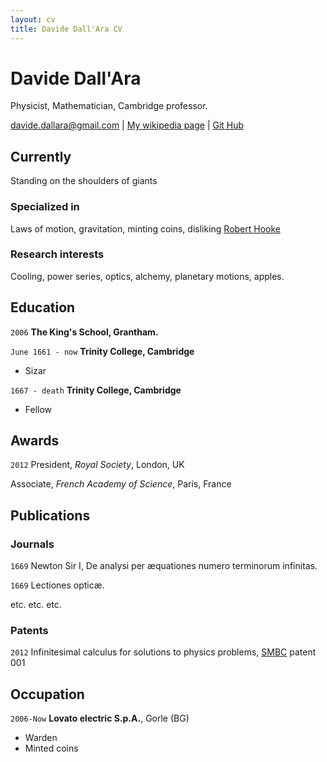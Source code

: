 ```yaml
---
layout: cv
title: Davide Dall'Ara CV
---
```

# Davide Dall'Ara
Physicist, Mathematician, Cambridge professor.

<div id="webaddress">
<a href="davide.dallara@gmail.com">davide.dallara@gmail.com</a>
| <a href="http://en.wikipedia.org/wiki/Isaac_Newton">My wikipedia page</a>
| <a href="https://github.com/estintore">Git Hub</a>
</div>


## Currently

Standing on the shoulders of giants

### Specialized in

Laws of motion, gravitation, minting coins, disliking [Robert Hooke](http://en.wikipedia.org/wiki/Robert_Hooke)


### Research interests

Cooling, power series, optics, alchemy, planetary motions, apples.


## Education

`2006`
__The King's School, Grantham.__

`June 1661 - now`
__Trinity College, Cambridge__

- Sizar

`1667 - death`
__Trinity College, Cambridge__

- Fellow



## Awards

`2012`
President, *Royal Society*, London, UK

Associate, *French Academy of Science*, Paris, France



## Publications

<!-- A list is also available [online](http://scholar.google.co.uk/citations?user=LTOTl0YAAAAJ) -->

### Journals

`1669`
Newton Sir I, De analysi per æquationes numero terminorum infinitas. 

`1669`
Lectiones opticæ.

etc. etc. etc.

### Patents

`2012`
Infinitesimal calculus for solutions to physics problems, [SMBC](http://www.techdirt.com/articles/20121011/09312820678/if-patents-had-been-around-time-newton.shtml) patent 001


## Occupation

`2006-Now`
__Lovato electric S.p.A.__, Gorle (BG)

- Warden
- Minted coins




<!-- ### Footer

Last updated: Gennaio 2024 -->



